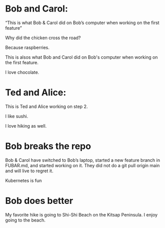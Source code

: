 
# Bob and Carol:

“This is what Bob & Carol did on Bob’s computer when working on the first feature”

Why did the chicken cross the road?

Because raspberries.


This is alsos what Bob and Carol did on Bob's computer when working on the first feature.

I love chocolate.

# Ted and Alice:

This is Ted and Alice working on step 2.

I like sushi.

I love hiking as well.

# Bob breaks the repo

Bob & Carol have switched to Bob’s laptop, started a new feature branch in FUBAR.md, and started working on it. They did not do a git pull origin main and will live to regret it.

Kubernetes is fun

# Bob does better

My favorite hike is going to Shi-Shi Beach on the Kitsap Peninsula. I enjoy going to the beach.

